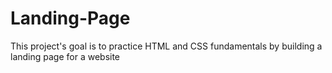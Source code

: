 # Landing-Page
This project's goal is to practice HTML and CSS fundamentals by building a landing page for a website


